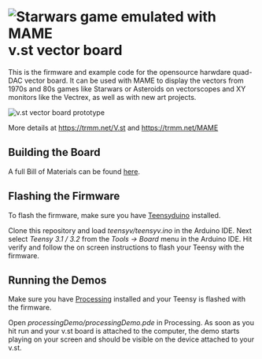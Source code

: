 ![Starwars game emulated with MAME](https://49.media.tumblr.com/e4f2586dd94cd36beee271fd90e8a9cc/tumblr_nxgs3gqcMc1s6w6q7o1_500.gif)
v.st vector board
====

This is the firmware and example code for the opensource harwdare
quad-DAC vector board.  It can be used with MAME to display the
vectors from 1970s and 80s games like Starwars or Asteroids
on vectorscopes and XY monitors like the Vectrex, as well as
with new art projects.

![v.st vector board prototype](https://farm6.static.flickr.com/5655/22411224411_085dc4af84.jpg)

More details at https://trmm.net/V.st and https://trmm.net/MAME

## Building the Board
A full Bill of Materials can be found [here](BOM.md).

## Flashing the Firmware
To flash the firmware, make sure you have [Teensyduino](https://www.pjrc.com/teensy/td_download.html) installed.

Clone this repository and load *teensyv/teensyv.ino* in the Arduino IDE. Next select *Teensy 3.1 / 3.2* from the *Tools -> Board* menu in the Arduino IDE. Hit verify and follow the on screen instructions to flash your Teensy with the firmware.

## Running the Demos
Make sure you have [Processing](https://processing.org/) installed and your Teensy is flashed with the firmware.

Open *processingDemo/processingDemo.pde* in Processing. As soon as you hit run and your v.st board is attached to the computer, the demo starts playing on your screen and should be visible on the device attached to your v.st.
